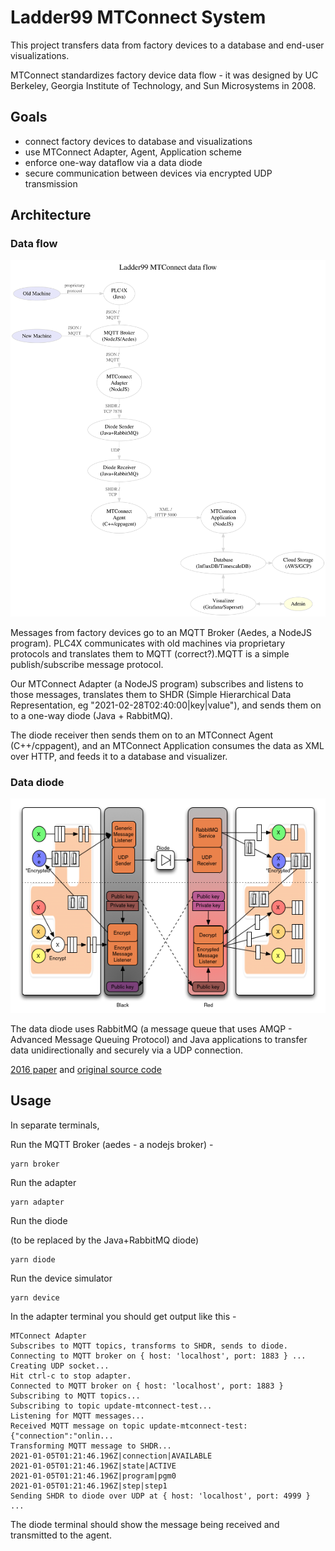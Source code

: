# Ladder99 MTConnect System

This project transfers data from factory devices to a database and end-user visualizations. 

MTConnect standardizes factory device data flow - it was designed by UC Berkeley, Georgia Institute of Technology, and Sun Microsystems in 2008. 


## Goals

- connect factory devices to database and visualizations
- use MTConnect Adapter, Agent, Application scheme
- enforce one-way dataflow via a data diode
- secure communication between devices via encrypted UDP transmission


## Architecture

### Data flow

![arch](docs/architecture.dot.svg)

Messages from factory devices go to an MQTT Broker (Aedes, a NodeJS program). PLC4X communicates with old machines via proprietary protocols and translates them to MQTT (correct?).MQTT is a simple publish/subscribe message protocol.

Our MTConnect Adapter (a NodeJS program) subscribes and listens to those messages, translates them to SHDR (Simple Hierarchical Data Representation, eg "2021-02-28T02:40:00|key|value"), and sends them on to a one-way diode (Java + RabbitMQ). 

The diode receiver then sends them on to an MTConnect Agent (C++/cppagent), and an MTConnect Application consumes the data as XML over HTTP, and feeds it to a database and visualizer. 


### Data diode

![diode](docs/diode.png)

The data diode uses RabbitMQ (a message queue that uses AMQP - Advanced Message Queuing Protocol) and Java applications to transfer data unidirectionally and securely via a UDP connection.

[2016 paper](https://arxiv.org/abs/1602.07467) and [original source code](https://github.com/marcelmaatkamp/rabbitmq-applications/tree/master/application/datadiode)


## Usage

In separate terminals, 

Run the MQTT Broker (aedes - a nodejs broker) - 

    yarn broker

Run the adapter

    yarn adapter

Run the diode

(to be replaced by the Java+RabbitMQ diode)

    yarn diode

Run the device simulator

    yarn device

In the adapter terminal you should get output like this -

    MTConnect Adapter
    Subscribes to MQTT topics, transforms to SHDR, sends to diode.
    Connecting to MQTT broker on { host: 'localhost', port: 1883 } ...
    Creating UDP socket...
    Hit ctrl-c to stop adapter.
    Connected to MQTT broker on { host: 'localhost', port: 1883 }
    Subscribing to MQTT topics...
    Subscribing to topic update-mtconnect-test...
    Listening for MQTT messages...
    Received MQTT message on topic update-mtconnect-test: {"connection":"onlin...
    Transforming MQTT message to SHDR...
    2021-01-05T01:21:46.196Z|connection|AVAILABLE
    2021-01-05T01:21:46.196Z|state|ACTIVE
    2021-01-05T01:21:46.196Z|program|pgm0
    2021-01-05T01:21:46.196Z|step|step1
    Sending SHDR to diode over UDP at { host: 'localhost', port: 4999 } ...

The diode terminal should show the message being received and transmitted to the agent.
